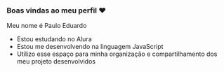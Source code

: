 ### Boas vindas ao meu perfil ❤

Meu nome é Paulo Eduardo

- Estou estudando no Alura
- Estou me desenvolvendo na linguagem JavaScript
- Utilizo esse espaço para minha organização e compartilhamento dos meu projeto desenvolvidos
  
  





